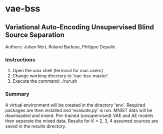 # vae-bss
 
 ## Variational Auto-Encoding Unsupervised Blind Source Separation
 
 Authors: Julian Neri, Roland Badeau, Philippe Depalle

### Instructions

1. Open the unix shell (terminal for mac users)
2. Change working directory to 'vae-bss-master'
3. Execute the command: ./run.sh

### Summary
A virtual environment will be created in the directory 'env'. Required packages are then installed and 'evaluate.py' is run.
MNIST data will be downloaded and mixed.
Pre-trained (unsupervised) VAE and AE models then separate the mixed data.
Results for K = 2, 3, 4 assumed sources are saved in the results directory.
